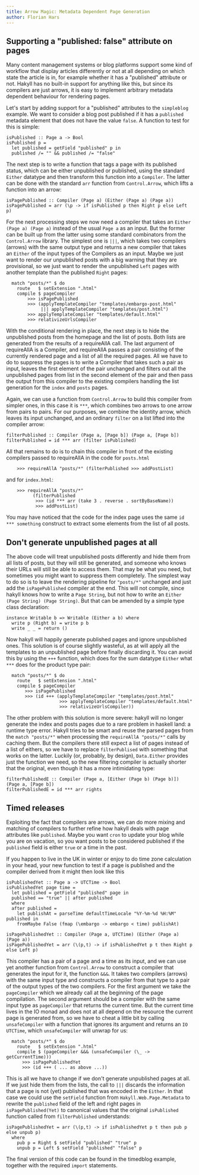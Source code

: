 ```yaml
---
title: Arrow Magic: Metadata Dependent Page Generation
author: Florian Hars
---
```


## Supporting a "published: false" attribute on pages

Many content management systems or blog platforms support
some kind of workflow that display articles differently or
not at all depending on which state the article is in, for
example whether it has a "published" attribute or not.
Hakyll has no built-in support for anything like this, but since
its compilers are just arrows, it is easy to implement arbitrary
metadata dependent behaviour for rendering pages.

Let's start by adding support for a "published" attributes to the
`simpleblog` example. We want to consider a blog post published if it
has a `published` metadata element that does not have the value
`false`. A function to test for this is simple:

~~~~~{.haskell}
isPublished :: Page a -> Bool
isPublished p =
  let published = getField "published" p in
  published /= "" && published /= "false"
~~~~~

The next step is to write a function that tags a page with its
published status, which can be either unpublished or published, using
the standard `Either` datatype and then transform this function
into a `Compiler`. The latter can be done with the standard `arr`
function from `Control.Arrow`, which lifts a function into an arrow:

~~~~~{.haskell}
isPagePublished :: Compiler (Page a) (Either (Page a) (Page a))
isPagePublished = arr (\p -> if isPublished p then Right p else Left p)
~~~~~

For the next processing steps we now need a compiler that takes an
`Either (Page a) (Page a)` instead of the usual `Page a` as an
input. But the former can be built up from the latter using some
standard combinators from the `Control.Arrow` library.  The simplest
one is `|||`, which takes two compilers (arrows) with the same output
type and returns a new compiler that takes an `Either` of the input
types of the Compilers as an input. Maybe we just want to render our
unpublished posts with a big warning that they are provisional, so we
just want to render the unpublished `Left` pages with another template
than the published `Right` pages:

~~~~~{.haskell}
  match "posts/*" $ do
    route   $ setExtension ".html"
    compile $ pageCompiler
        >>> isPagePublished
        >>> (applyTemplateCompiler "templates/embargo-post.html"
             ||| applyTemplateCompiler "templates/post.html")
        >>> applyTemplateCompiler "templates/default.html"
        >>> relativizeUrlsCompiler
~~~~~

With the conditional rendering in place, the next step is to hide
the unpublished posts from the homepage and the list of posts.
Both lists are generated from the results of a requireAllA call.
The last argument of requireAllA is a Compiler, and requireAllA
passes a pair consisting of the currently rendered page and a list
of all the required pages. All we have to do to suppress the pages
is to write a Compiler that takes such a pair as input, leaves the
first element of the pair unchanged and filters out all the unpublished
pages from list in the second element of the pair and then pass the
output from this compiler to the existing compilers handling the
list generation for the `index` and `posts` pages.

Again, we can use a function from `Control.Arrow` to build this
compiler from simpler ones, in this case it is `***`, which combines
two arrows to one arrow from pairs to pairs. For our purposes, we
combine the identity arrow, which leaves its input unchanged, and an
ordinary `filter` on a list lifted into the compiler arrow:

~~~~~{.haskell}
filterPublished :: Compiler (Page a, [Page b]) (Page a, [Page b])
filterPublished = id *** arr (filter isPublished)
~~~~~

All that remains to do is to chain this compiler in front of the existing
compilers passed to requireAllA in the code for `posts.html`

~~~~~{.haskell}
    >>> requireAllA "posts/*" (filterPublished >>> addPostList)
~~~~~

and for `index.html`:

~~~~~{.haskell}
    >>> requireAllA "posts/*"
          (filterPublished
           >>> (id *** arr (take 3 . reverse . sortByBaseName))
           >>> addPostList)
~~~~~

You may have noticed that the code for the index page uses the same
`id *** something` construct to extract some elements from the list
of all posts.

## Don't generate unpublished pages at all

The above code will treat unpublished posts differently and hide them
from all lists of posts, but they will still be generated, and someone
who knows their URLs will still be able to access them. That may be
what you need, but sometimes you might want to suppress them
completely. The simplest way to do so is to leave the rendering
pipeline for `"posts/*"` unchanged and just add the `isPagePublished`
compiler at the end. This will not compile, since hakyll knows how to
write a `Page String`, but not how to write an `Either (Page String)
(Page String)`. But that can be amended by a simple type class
declaration:

~~~~~{.haskell}
instance Writable b => Writable (Either a b) where
  write p (Right b) = write p b
  write _ _ = return ()
~~~~~

Now hakyll will happily generate published pages and ignore
unpublished ones. This solution is of course slightly wasteful, as at
will apply all the templates to an unpublished page before finally
discarding it. You can avoid this by using the `+++` function, which
does for the sum datatype `Either` what `***` does for the product
type pair:

~~~~~{.haskell}
  match "posts/*" $ do
    route   $ setExtension ".html"
    compile $ pageCompiler
       >>> isPagePublished
       >>> (id +++ (applyTemplateCompiler "templates/post.html"
                    >>> applyTemplateCompiler "templates/default.html"
                    >>> relativizeUrlsCompiler))
~~~~~

The other problem with this solution is more severe: hakyll will no
longer generate the index and posts pages due to a rare problem in
haskell land: a runtime type error. Hakyll tries to be smart and reuse
the parsed pages from the `match "posts/*"` when processing the
`requireAllA "posts/*"` calls by caching them. But the compilers there
still expect a list of pages instead of a list of eithers, so we have
to replace `filterPublised` with something that works on the
latter. Luckily (or, probably, by design), `Data.Either` provides just
the function we need, so the new filtering compiler is actually
shorter that the original, even though it has a more intimidating
type:

~~~~~{.haskell}
filterPublishedE :: Compiler (Page a, [Either (Page b) (Page b)]) (Page a, [Page b])
filterPublishedE = id *** arr rights
~~~~~

## Timed releases

Exploiting the fact that compilers are arrows, we can do more mixing
and matching of compilers to further refine how hakyll deals with page
attributes like `published`. Maybe you want `cron` to update your blog
while you are on vacation, so you want posts to be considered
published if the `published` field is either `true` or a time in the
past.

If you happen to live in the UK in winter or enjoy to do time zone
calculation in your head, your new function to test if a page is
published and the compiler derived from it might then look like this

~~~~~{.haskell}
isPublishedYet :: Page a -> UTCTime -> Bool
isPublishedYet page time =
  let published = getField "published" page in
  published == "true" || after published
  where
  after published =
    let publishAt = parseTime defaultTimeLocale "%Y-%m-%d %H:%M" published in
    fromMaybe False (fmap (\embargo -> embargo < time) publishAt)

isPagePublishedYet :: Compiler (Page a, UTCTime) (Either (Page a) (Page a))
isPagePublishedYet = arr (\(p,t) -> if isPublishedYet p t then Right p else Left p)
~~~~~

This compiler has a pair of a page and a time as its input, and we can
use yet another function from `Control.Arrow` to construct a compiler
that generates the input for it, the function `&&&`. It takes two
compilers (arrows) with the same input type and constructs a compiler
from that type to a pair of the output types of the two compilers.
For the first argument we take the `pageCompiler` which we already
call at the beginning of the page compilation. The second argument
should be a compiler with the same input type as `pageCompiler` that
returns the current time. But the current time lives in the IO monad
and does not at all depend on the resource the current page is
generated from, so we have to cheat a little bit by calling
`unsafeCompiler` with a function that ignores its argument and returns
an `IO UTCTime`, which `unsafeCompiler` will unwrap for us:

~~~~~{.haskell}
  match "posts/*" $ do
    route   $ setExtension ".html"
    compile $ (pageCompiler &&& (unsafeCompiler (\_ -> getCurrentTime)))
      >>> isPagePublishedYet
      >>> (id +++ ( ... as above ...))
~~~~~

This is all we have to change if we don't generate unpublished pages
at all. If we just hide them from the lists, the call to `|||`
discards the information that a page is not (yet) published that was
encoded in the `Either`. In that case we could use the `setField`
function from `Hakyll.Web.Page.Metadata` to rewrite the `published`
field of the left and right pages in `isPagePublished(Yet)` to
canonical values that the original `isPublished` function called from
`filterPublished` understands:

~~~~~{.haskell}
isPagePublishedYet = arr (\(p,t) -> if isPublishedYet p t then pub p else unpub p)
  where
    pub p = Right $ setField "published" "true" p
    unpub p = Left $ setField "published" "false" p
~~~~~

The final version of this code can be found in the timedblog example,
together with the required `import` statements.
